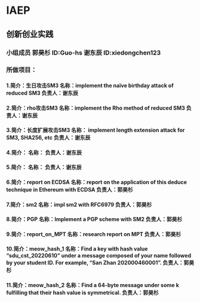 # IAEP
## 创新创业实践

### 小组成员 郭昊杉 ID:Guo-hs 谢东辰 ID:xiedongchen123
### 所做项目：
#### 1.简介：生日攻击SM3 名称：implement the naïve birthday attack of reduced SM3 负责人：谢东辰
#### 2.简介：rho攻击SM3 名称：implement the Rho method of reduced SM3 负责人：谢东辰
#### 3.简介：长度扩展攻击SM3 名称： implement length extension attack for SM3, SHA256, etc 负责人：谢东辰
#### 4.简介： 名称： 负责人：谢东辰
#### 5.简介： 名称： 负责人：谢东辰
#### 6.简介：report on ECDSA 名称：report on the application of this deduce technique in Ethereum with ECDSA 负责人：郭昊杉
#### 7.简介：sm2 名称：impl sm2 with RFC6979 负责人：郭昊杉
#### 8.简介：PGP 名称：Implement a PGP scheme with SM2 负责人：郭昊杉
#### 9.简介：report_on_MPT 名称：research report on MPT 负责人：郭昊杉
#### 10.简介：meow_hash_1 名称：Find a key with hash value “sdu_cst_20220610” under a message composed of your name followed by your student ID. For example, “San Zhan 202000460001”. 负责人：郭昊杉
#### 11.简介：meow_hash_2 名称：Find a 64-byte message under some k fulfilling that their hash value is symmetrical. 负责人：郭昊杉
